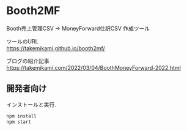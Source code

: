 # Booth2MF

Booth売上管理CSV → MoneyForward仕訳CSV 作成ツール

ツールのURL  
https://takemikami.github.io/booth2mf/

ブログの紹介記事  
https://takemikami.com/2022/03/04/BoothMoneyForward-2022.html

## 開発者向け

インストールと実行.

```sh
npm install
npm start
```

